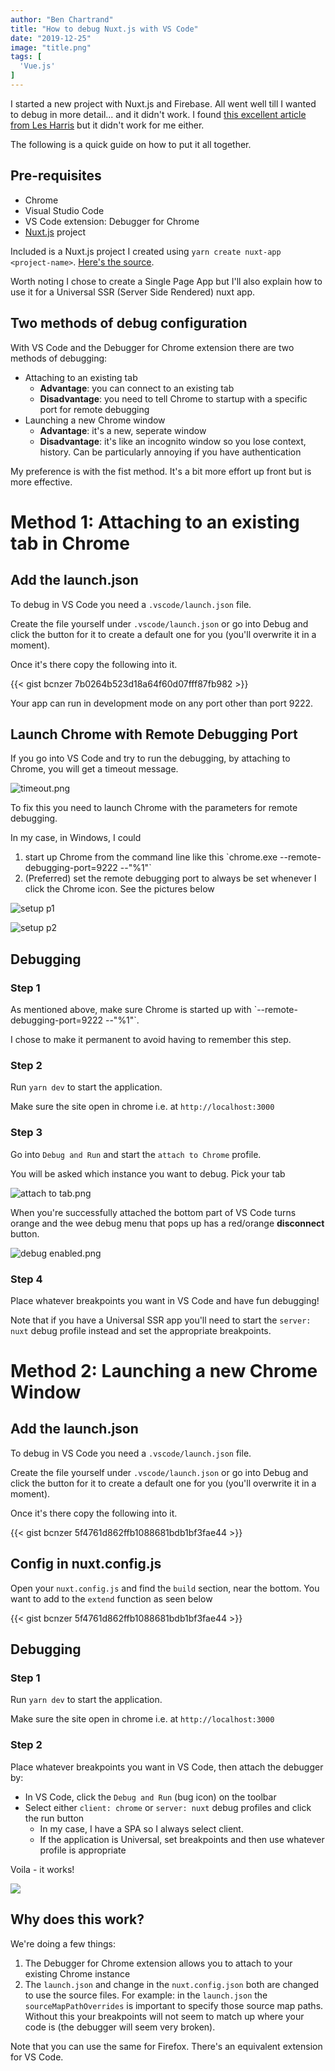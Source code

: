 ```yaml
---
author: "Ben Chartrand"
title: "How to debug Nuxt.js with VS Code"
date: "2019-12-25"
image: "title.png"
tags: [
  'Vue.js'
]
---
```


I started a new project with Nuxt.js and Firebase. All went well till I wanted to debug in more detail... and it didn't work. I found [this excellent article from Les Harris](https://medium.com/js-dojo/debugging-nuxt-js-with-vs-code-60a1a9e75cf6) but it didn't work for me either.

The following is a quick guide on how to put it all together.

## Pre-requisites

- Chrome
- Visual Studio Code
- VS Code extension: Debugger for Chrome
- [Nuxt.js](https://nuxtjs.org/) project

Included is a Nuxt.js project I created using `yarn create nuxt-app <project-name>`. [Here's the source](https://github.com/bcnzer/nuxtjs-debug-vscode-chrome).

Worth noting I chose to create a Single Page App but I'll also explain how to use it for a Universal SSR (Server Side Rendered) nuxt app.

## Two methods of debug configuration

With VS Code and the Debugger for Chrome extension there are two methods of debugging:

- Attaching to an existing tab
    - **Advantage**: you can connect to an existing tab
    - **Disadvantage**: you need to tell Chrome to startup with a specific port for remote debugging
- Launching a new Chrome window
    - **Advantage**: it's a new, seperate window
    - **Disadvantage**: it's like an incognito window so you lose context, history. Can be particularly annoying if you have authentication

My preference is with the fist method. It's a bit more effort up front but is more effective.

# Method 1: Attaching to an existing tab in Chrome

## Add the launch.json

To debug in VS Code you need a `.vscode/launch.json` file.

Create the file yourself under `.vscode/launch.json` or go into Debug and click the button for it to create a default one for you (you'll overwrite it in a moment).

Once it's there copy the following into it.

{{< gist bcnzer 7b0264b523d18a64f60d07fff87fb982 >}}

Your app can run in development mode on any port other than port 9222.

## Launch Chrome with Remote Debugging Port

If you go into VS Code and try to run the debugging, by attaching to Chrome, you will get a timeout message.

![timeout.png](images/timeout.png)

To fix this you need to launch Chrome with the parameters for remote debugging.

In my case, in Windows, I could

1. start up Chrome from the command line like this \`chrome.exe --remote-debugging-port=9222 --"%1"\`
2. (Preferred) set the remote debugging port to always be set whenever I click the Chrome icon. See the pictures below

![setup p1](images/setup-p1.png)

![setup p2](images/setup-p2.png)

## Debugging

### Step 1

As mentioned above, make sure Chrome is started up with \`--remote-debugging-port=9222 --"%1"\`.

I chose to make it permanent to avoid having to remember this step.

### Step 2

Run `yarn dev` to start the application.

Make sure the site open in chrome i.e. at `http://localhost:3000`

### Step 3

Go into `Debug and Run` and start the `attach to Chrome` profile. 

You will be asked which instance you want to debug. Pick your tab

![attach to tab.png](images/attach-to-tab.png)

When you're successfully attached the bottom part of VS Code turns orange and the wee debug menu that pops up has a red/orange **disconnect** button.

![debug enabled.png](images/debug-enabled-2.png)

### Step 4 

Place whatever breakpoints you want in VS Code and have fun debugging!

Note that if you have a Universal SSR app you'll need to start the `server: nuxt` debug profile instead and set the appropriate breakpoints.

# Method 2: Launching a new Chrome Window

## Add the launch.json

To debug in VS Code you need a `.vscode/launch.json` file.

Create the file yourself under `.vscode/launch.json` or go into Debug and click the button for it to create a default one for you (you'll overwrite it in a moment).

Once it's there copy the following into it.

{{< gist bcnzer 5f4761d862ffb1088681bdb1bf3fae44 >}}

## Config in nuxt.config.js

Open your `nuxt.config.js` and find the `build` section, near the bottom. You want to add to the `extend` function as seen below

{{< gist bcnzer 5f4761d862ffb1088681bdb1bf3fae44 >}}

## Debugging

### Step 1

Run `yarn dev` to start the application.

Make sure the site open in chrome i.e. at `http://localhost:3000`

### Step 2

Place whatever breakpoints you want in VS Code, then attach the debugger by:

- In VS Code, click the `Debug and Run` (bug icon) on the toolbar
- Select either `client: chrome` or `server: nuxt` debug profiles and click the run button
    - In my case, I have a SPA so I always select client.
    - If the application is Universal, set breakpoints and then use whatever profile is appropriate

Voila - it works!

![](https://liftcodeplay.files.wordpress.com/2019/12/annotation-2019-12-25-150407-1.png?w=991)

## Why does this work?

We're doing a few things:

1. The Debugger for Chrome extension allows you to attach to your existing Chrome instance
2. The `launch.json` and change in the `nuxt.config.json` both are changed to use the source files. For example: in the `launch.json` the `sourceMapPathOverrides` is important to specify those source map paths. Without this your breakpoints will not seem to match up where your code is (the debugger will seem very broken).

Note that you can use the same for Firefox. There's an equivalent extension for VS Code.
